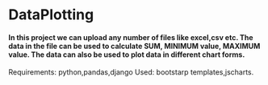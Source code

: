 <h1> DataPlotting </h1>

<h4>In this project we can upload any number of files like excel,csv etc. The data in the file can be used to calculate SUM, MINIMUM value, MAXIMUM value. The data can also
be used to plot data in different chart forms. </h4>




Requirements: python,pandas,django
Used: bootstarp templates,jscharts.

